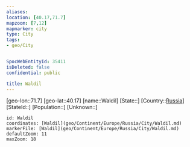 ```yaml
---
aliases: 
location: [40.17,71.7]
mapzoom: [7,12] 
mapmarker: city 
type: City
tags:
- geo/City


SpocWebEntityId: 35411
isDeleted: false
confidential: public

title: Waldil
---
```

[geo-lon::71.7]
[geo-lat::40.17]
[name::Waldil]
[State::]
[Country::[Russia](geo/Continent/Europe/Russia.md)]
[StateId::]
[Population::]
[Unknown::]


```leaflet
id: Waldil
coordinates: [Waldil](geo/Continent/Europe/Russia/City/Waldil.md)
markerFile: [Waldil](geo/Continent/Europe/Russia/City/Waldil.md)
defaultZoom: 11 
maxZoom: 18
```


